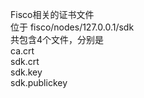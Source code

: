 Fisco相关的证书文件  
位于 fisco/nodes/127.0.0.1/sdk  
共包含4个文件，分别是  
ca.crt  
sdk.crt  
sdk.key  
sdk.publickey  